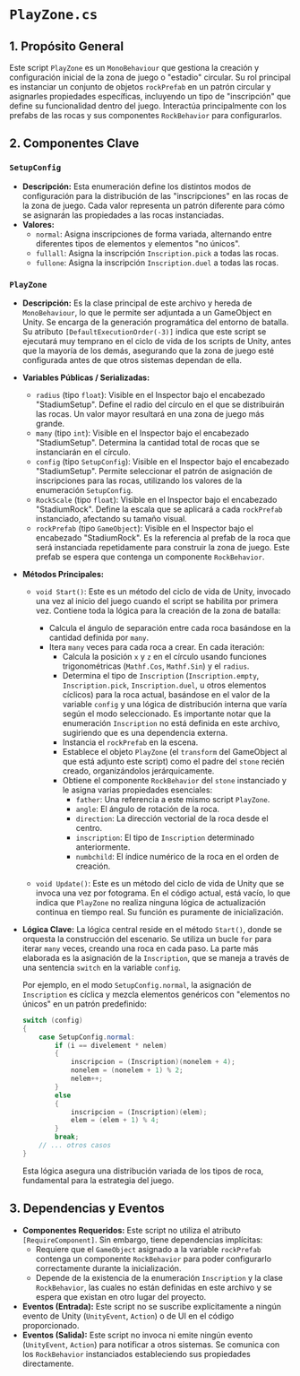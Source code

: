 # `PlayZone.cs`

## 1. Propósito General
Este script `PlayZone` es un `MonoBehaviour` que gestiona la creación y configuración inicial de la zona de juego o "estadio" circular. Su rol principal es instanciar un conjunto de objetos `rockPrefab` en un patrón circular y asignarles propiedades específicas, incluyendo un tipo de "inscripción" que define su funcionalidad dentro del juego. Interactúa principalmente con los prefabs de las rocas y sus componentes `RockBehavior` para configurarlos.

## 2. Componentes Clave

### `SetupConfig`
- **Descripción:** Esta enumeración define los distintos modos de configuración para la distribución de las "inscripciones" en las rocas de la zona de juego. Cada valor representa un patrón diferente para cómo se asignarán las propiedades a las rocas instanciadas.
- **Valores:**
    - `normal`: Asigna inscripciones de forma variada, alternando entre diferentes tipos de elementos y elementos "no únicos".
    - `fullall`: Asigna la inscripción `Inscription.pick` a todas las rocas.
    - `fullone`: Asigna la inscripción `Inscription.duel` a todas las rocas.

### `PlayZone`
- **Descripción:** Es la clase principal de este archivo y hereda de `MonoBehaviour`, lo que le permite ser adjuntada a un GameObject en Unity. Se encarga de la generación programática del entorno de batalla. Su atributo `[DefaultExecutionOrder(-3)]` indica que este script se ejecutará muy temprano en el ciclo de vida de los scripts de Unity, antes que la mayoría de los demás, asegurando que la zona de juego esté configurada antes de que otros sistemas dependan de ella.
- **Variables Públicas / Serializadas:**
    - `radius` (tipo `float`): Visible en el Inspector bajo el encabezado "StadiumSetup". Define el radio del círculo en el que se distribuirán las rocas. Un valor mayor resultará en una zona de juego más grande.
    - `many` (tipo `int`): Visible en el Inspector bajo el encabezado "StadiumSetup". Determina la cantidad total de rocas que se instanciarán en el círculo.
    - `config` (tipo `SetupConfig`): Visible en el Inspector bajo el encabezado "StadiumSetup". Permite seleccionar el patrón de asignación de inscripciones para las rocas, utilizando los valores de la enumeración `SetupConfig`.
    - `RockScale` (tipo `float`): Visible en el Inspector bajo el encabezado "StadiumRock". Define la escala que se aplicará a cada `rockPrefab` instanciado, afectando su tamaño visual.
    - `rockPrefab` (tipo `GameObject`): Visible en el Inspector bajo el encabezado "StadiumRock". Es la referencia al prefab de la roca que será instanciada repetidamente para construir la zona de juego. Este prefab se espera que contenga un componente `RockBehavior`.

- **Métodos Principales:**
    - `void Start()`: Este es un método del ciclo de vida de Unity, invocado una vez al inicio del juego cuando el script se habilita por primera vez. Contiene toda la lógica para la creación de la zona de batalla:
        - Calcula el ángulo de separación entre cada roca basándose en la cantidad definida por `many`.
        - Itera `many` veces para cada roca a crear. En cada iteración:
            - Calcula la posición `x` y `z` en el círculo usando funciones trigonométricas (`Mathf.Cos`, `Mathf.Sin`) y el `radius`.
            - Determina el tipo de `Inscription` (`Inscription.empty`, `Inscription.pick`, `Inscription.duel`, u otros elementos cíclicos) para la roca actual, basándose en el valor de la variable `config` y una lógica de distribución interna que varía según el modo seleccionado. Es importante notar que la enumeración `Inscription` no está definida en este archivo, sugiriendo que es una dependencia externa.
            - Instancia el `rockPrefab` en la escena.
            - Establece el objeto `PlayZone` (el `transform` del GameObject al que está adjunto este script) como el padre del `stone` recién creado, organizándolos jerárquicamente.
            - Obtiene el componente `RockBehavior` del `stone` instanciado y le asigna varias propiedades esenciales:
                - `father`: Una referencia a este mismo script `PlayZone`.
                - `angle`: El ángulo de rotación de la roca.
                - `direction`: La dirección vectorial de la roca desde el centro.
                - `inscription`: El tipo de `Inscription` determinado anteriormente.
                - `numbchild`: El índice numérico de la roca en el orden de creación.

    - `void Update()`: Este es un método del ciclo de vida de Unity que se invoca una vez por fotograma. En el código actual, está vacío, lo que indica que `PlayZone` no realiza ninguna lógica de actualización continua en tiempo real. Su función es puramente de inicialización.

- **Lógica Clave:**
    La lógica central reside en el método `Start()`, donde se orquesta la construcción del escenario. Se utiliza un bucle `for` para iterar `many` veces, creando una roca en cada paso. La parte más elaborada es la asignación de la `Inscription`, que se maneja a través de una sentencia `switch` en la variable `config`.
    
    Por ejemplo, en el modo `SetupConfig.normal`, la asignación de `Inscription` es cíclica y mezcla elementos genéricos con "elementos no únicos" en un patrón predefinido:
    ```csharp
    switch (config)
    {
        case SetupConfig.normal:
            if (i == divelement * nelem)
            {
                inscripcion = (Inscription)(nonelem + 4);
                nonelem = (nonelem + 1) % 2;
                nelem++;
            }
            else
            {
                inscripcion = (Inscription)(elem);
                elem = (elem + 1) % 4;
            }
            break;
        // ... otros casos
    }
    ```
    Esta lógica asegura una distribución variada de los tipos de roca, fundamental para la estrategia del juego.

## 3. Dependencias y Eventos
- **Componentes Requeridos:** Este script no utiliza el atributo `[RequireComponent]`. Sin embargo, tiene dependencias implícitas:
    - Requiere que el `GameObject` asignado a la variable `rockPrefab` contenga un componente `RockBehavior` para poder configurarlo correctamente durante la inicialización.
    - Depende de la existencia de la enumeración `Inscription` y la clase `RockBehavior`, las cuales no están definidas en este archivo y se espera que existan en otro lugar del proyecto.
- **Eventos (Entrada):** Este script no se suscribe explícitamente a ningún evento de Unity (`UnityEvent`, `Action`) o de UI en el código proporcionado.
- **Eventos (Salida):** Este script no invoca ni emite ningún evento (`UnityEvent`, `Action`) para notificar a otros sistemas. Se comunica con los `RockBehavior` instanciados estableciendo sus propiedades directamente.